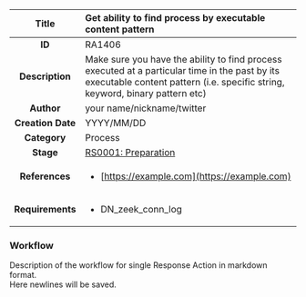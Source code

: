 | Title                       | Get ability to find process by executable content pattern         |
|:---------------------------:|:--------------------|
| **ID**                      | RA1406            |
| **Description**             | Make sure you have the ability to find process executed at a particular time in the past by its executable content pattern (i.e. specific string, keyword, binary pattern etc)   |
| **Author**                  | your name/nickname/twitter        |
| **Creation Date**           | YYYY/MM/DD |
| **Category**                | Process      |
| **Stage**                   |[RS0001: Preparation](../Response_Stages/RS0001.md)| 
| **References** |<ul><li>[https://example.com](https://example.com)</li></ul>|
| **Requirements** |<ul><li>DN_zeek_conn_log</li></ul>|

### Workflow

Description of the workflow for single Response Action in markdown format.  
Here newlines will be saved.
